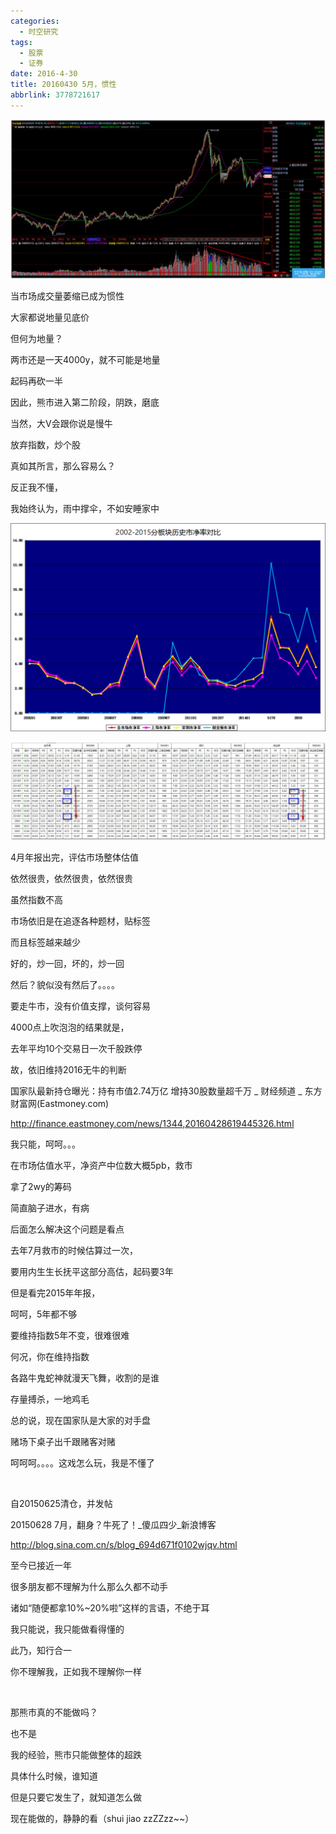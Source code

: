 ```yaml
---
categories:
  - 时空研究
tags:
  - 股票
  - 证券
date: 2016-4-30
title: 20160430 5月，惯性
abbrlink: 3778721617
---
```

![20160430-0](/images/20160430-0.jpeg)

当市场成交量萎缩已成为惯性

大家都说地量见底价

但何为地量？

两市还是一天4000y，就不可能是地量

起码再砍一半​

因此，熊市进入第二阶段，阴跌，磨底​

当然，大V会跟你说是慢牛​

放弃指数，炒个股

真如其所言，那么容易么？

反正我不懂，​

我始终认为，雨中撑伞，不如安睡家中

![20160430-1](/images/20160430-1.png)

![20160430-2](/images/20160430-2.jpeg)

4月年报出完，评估市场整体估值

依然很贵，依然很贵，依然很贵

虽然指数不高

市场依旧是在追逐各种题材，贴标签

而且标签越来越少

好的，炒一回，坏的，炒一回

然后？貌似没有然后了。。。。​

要走牛市，没有价值支撑，谈何容易

4000点上吹泡泡的结果就是，

去年平均10个交易日一次千股跌停​

故，依旧维持2016无牛的判断


国家队最新持仓曝光：持有市值2.74万亿 增持30股数量超千万 _ 财经频道 _ 东方财富网(Eastmoney.com)

http://finance.eastmoney.com/news/1344,20160428619445326.html

我只能，呵呵。。。

​在市场估值水平，净资产中位数大概5pb，救市

​拿了2wy的筹码

简直脑子进水，有病

后面怎么解决这个问题是看点​​​

去年7月救市的时候估算过一次，

要用内生生长抚平这部分高估，起码要3年

但是看完2015年年报，

呵呵，5年都不够

要维持指数5年不变，很难很难

何况，你在维持指数

各路牛鬼蛇神就漫天飞舞，收割的是谁

存量搏杀，一地鸡毛​​

总的说，现在国家队是大家的对手盘

​赌场下桌子出千跟赌客对赌

呵呵呵。。。。这戏怎么玩，我是不懂了

​

自20150625清仓，并发帖

20150628 7月，翻身？牛死了！_傻瓜四少_新浪博客

http://blog.sina.com.cn/s/blog_694d671f0102wjqv.html

至今已接近一年​

很多朋友都不理解为什么那么久都不动手

诸如“随便都拿10%~20%啦”这样的言语，不绝于耳​​

​我只能说，我只能做看得懂的

此乃，知行合一

​​你不理解我，正如我不理解你一样

​

那熊市真的不能做吗？

也不是​

我的经验，熊市只能做整体的超跌

具体什么时候，谁知道

但是只要它发生了，就​​知道怎么做

现在能做的，静静的看​（shui jiao zzZZzz~~）​